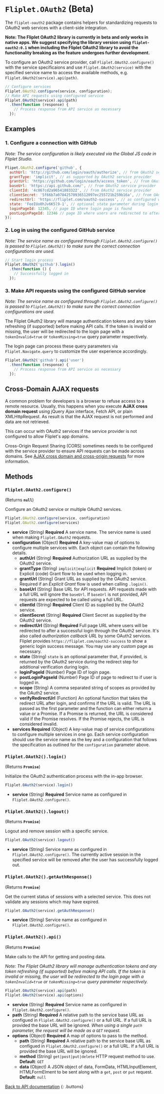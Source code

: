 # `Fliplet.OAuth2` (Beta)

The `fliplet-oauth2` package contains helpers for standardizing requests to OAuth2 web services with a client-side integration.

**Note: The Fliplet OAuth2 library is currently in beta and only works in native apps. We suggest specifying the library version using `fliplet-oauth2:0.1` when including the Fliplet OAuth2 library to avoid the functionality breaking as the feature undergoes further development.**

To configure an OAuth2 service provider, call `Fliplet.OAuth2.configure()` with the service specificaions and use `Fliplet.OAuth2(service)` with the specified service name to access the available methods, e.g. `Fliplet.OAuth2(service).api(path)`.

```js
// Configure services
Fliplet.OAuth2.configure(service, configuration);
// Make API requests using configured service
Fliplet.OAuth2(service).api(path)
  .then(function (response) {
    // Process response from API service as necessary
  });
```

## Examples

### 1. Configure a connection with GitHub

*Note: The service configuration is likely executed via the Global JS code in Fliplet Studio.*

```js
Flipet.OAuth2.configure('github', {
  authUrl: 'http://github.com/login/oauth/authorize', // from OAuth2 service provider
  grantType: 'implicit', // as supported by OAuth2 service provider
  grantUrl: 'https://github.com/login/oauth/access_token', // from OAuth2 service provider
  baseUrl: 'https://api.github.com/', // from OAuth2 service provider
  clientId: '4c867cd2a96541883322', // from OAuth2 service provider
  clientSecret: '5f66b7a07842570936512097ec255721b259b16a', // from OAuth2 service provider
  redirectUrl: 'https://fliplet.com/oauth2-success', // as configured with OAuth2 service provider
  state: 'FeeIUo0hJv6K5l9-1', // optional state parameter during login
  loginPageId: 12345, // page ID where login page is found
  postLoginPageId: 12346 // page ID where users are redirected to after login
});
```

### 2. Log in using the configured GitHub service

*Note: The service name as configured through `Fliplet.OAuth2.configure()` is passed to `Fliplet.OAuth2()` to make sure the correct connection configurations are used.*

```js
// Start login process
Fliplet.OAuth2('github').login()
  .then(function () {
    // Successfully logged in
  });
```

### 3. Make API requests using the configured GitHub service

*Note: The service name as configured through `Fliplet.OAuth2.configure()` is passed to `Fliplet.OAuth2()` to make sure the correct connection configurations are used.*

The Fliplet OAuth2 library will manage authentication tokens and any token refreshing (if supported) before making API calls. If the token is invalid or missing, the user will be redirected to the login page with a `tokenInvalid=true` or `tokenMissing=true` query parameter respectively.

The login page can process these query parameters via `Fliplet.Navigate.query` to customize the user experience accordingly.

```js
Fliplet.OAuth2('github').api('user')
  .then(function (response) {
    // Process response from API service as necessary
  });
```

## Cross-Domain AJAX requests

A common problem for developers is a browser to refuse access to a remote resource. Usually, this happens when you execute **AJAX cross domain request** using jQuery Ajax interface, Fetch API, or plain XMLHttpRequest. As result is that the AJAX request is not performed and data are not retrieved.

This can occur with OAuth2 services if the service provider is not configured to allow Fliplet's app domains.

Cross-Origin Request Sharing (CORS) sometimes needs to be configured with the service provider to ensure API requests can be made across domains. See [AJAX cross domain and cross-origin requests](../AJAX-cross-domain.md) for more information.

## Methods

### `Fliplet.OAuth2.configure()`

(Returns **`null`**)

Configure an OAuth2 service or multiple OAuth2 services.

```js
Fliplet.OAuth2.configure(service, configuration)
Fliplet.OAuth2.configure(services)
```

* **service** (String) **Required** A service name. The service name is used when making `Fliplet.OAuth2` requests.
* **configuration** (Object) **Required** A key-value map of options to configure multiple services with. Each object can contain the following details.
  * **authUrl** (String) **Required** Authorization URL as supplied by the OAuth2 service.
  * **grantType** (String) `implicit|explicit` **Required** Implicit (token) or Explicit (code) Grant flow to be used when logging in.
  * **grantUrl** (String) Grant URL as supplied by the OAuth2 service. Required if an *Explicit Grant* flow is used when calling `.login()`.
  * **baseUrl** (String) Base URL for API requests. API requests made with a full URL will ignore the `baseUrl`. If `baseUrl` is not provided, API requests are expected to be called using a full URL.
  * **clientId** (String) **Required** Client ID as supplied by the OAuth2 service.
  * **clientSecret** (String) **Required** Client Secret as supplied by the OAuth2 service.
  * **redirectUrl** (String) **Required** Full page URL where users will be redirected to after a successful login through the OAuth2 service. It's also called *authorization callback URL* by some OAuth2 services. Fliplet provides `https://fliplet.com/oauth2-success` to show a generic login success message. You may use any custom page as necessary.
  * **state** (String) `state` is an optional parameter that, if provided, is returned by the OAuth2 service during the redirect step for additional verification during login.
  * **loginPageId** (Number) Page ID of login page.
  * **postLoginPagseId** (Number) Page ID of page to redirect to if user is logged in.
  * **scope** (String) A comma separated string of scopes as provided by the OAuth2 service.
  * **verifyRedirectUrl** (Function) An optional function that takes the redirect URL after login, and confirms if the URL is valid. The URL is passed as the first parameter and the function can either return a value or a Promise. If a Promise is returned, the URL is considered valid if the Promise resolves. If the Promise rejects, the URL is considered invalid.
* **services** **Required** (Object) A key-value map of service configurations to configure multiple services in one go. Each service configuration should use the service name as the key and a configuration that follows the specification as outlined for the `configuration` parameter above.

### `Fliplet.OAuth2().login()`

(Returns **`Promise`**)

Initialize the OAuth2 authentication process with the in-app browser.

```js
Fliplet.OAuth2(service).login()
```

* **service** (String) **Required** Service name as configured in `Fliplet.OAuth2.configure()`.

### `Fliplet.OAuth2().logout()`

(Returns **`Promise`**)

Logout and remove session with a specific service.

```js
Fliplet.OAuth2(service).logout()
```

* **service** (String) Service name as configured in `Fliplet.OAuth2.configure()`. The currently active session in the specified service will be removed after the user has successfully logged out.

### `Fliplet.OAuth2().getAuthResponse()`

(Returns **`Promise`**)

Get the current status of sessions with a selected service. This does not validate any sessions which may have expired.

```js
Fliplet.OAuth2(service).getAuthResponse()
```

* **service** (String) Service name as configured in `Fliplet.OAuth2.configure()`.

### `Fliplet.OAuth2().api()`

(Returns **`Promise`**)

Make calls to the API for getting and posting data.

*Note: The Fliplet OAuth2 library will manage authentication tokens and any token refreshing (if supported) before making API calls. If the token is invalid or missing, the user will be redirected to the login page with a `tokenInvalid=true` or `tokenMissing=true` query parameter respectively.*

```js
Fliplet.OAuth2(service).api(path)
Fliplet.OAuth2(service).api(options)
```

* **service** (String) **Required** Service name as configured in `Fliplet.OAuth2.configure()`.
* **path** (String) **Required** A relative path to the service base URL as configued in `Fliplet.OAuth2.configure()` or a full URL. If a full URL is provided the base URL will be ignored. *When using a single `path` parameter, the request will be made as a `GET` request.*
* **options** (Object) **Required** A map of options to pass to the method.
  * **path** (String) **Required** A relative path to the service base URL as configued in `Fliplet.OAuth2.configure()` or a full URL. If a full URL is provided the base URL will be ignored.
  * **method** (String) `get|post|put|delete` HTTP request method to use. **Default**: `GET`
  * **data** (Object) A JSON object of data, FormData, HTMLInputElement, HTMLFormElment to be sent along with a `get`, `post` or `put` request. **Default**: `null`

[Back to API documentation](../API-Documentation.md)
{: .buttons}
